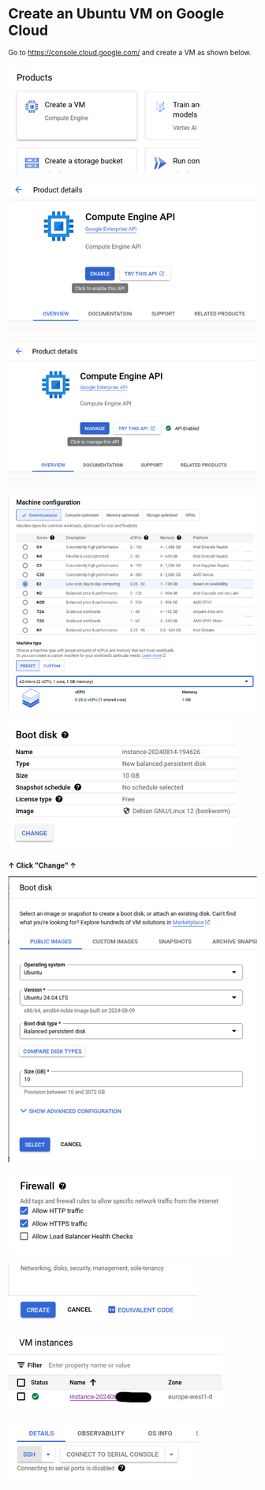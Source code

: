 # Create an Ubuntu VM on Google Cloud

Go to <https://console.cloud.google.com/> and create a VM as shown below.

![00_create-vm](./00_create-vm.png)

![01_enable-api](./01_enable-api.png)

![02_manage](./02_manage.png)

![03_machine-config](./03_machine-config.png)

![04_change-boot-disk](./04_change-boot-disk.png)

**↑ Click "Change" ↑**

![05_boot-disk-config](./05_boot-disk-config.png)

![06_firewall](./06_firewall.png)

![07_create-vm](./07_create-vm.png)

![08_select-instance](./08_select-instance.png)

![09_connect-ssh](./09_connect-ssh.png)
